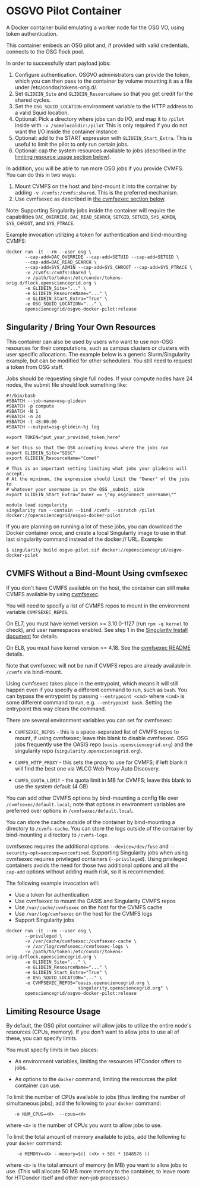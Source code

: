 # OSGVO Pilot Container

A Docker container build emulating a worker node for the OSG VO, using token authentication.

This container embeds an OSG pilot and, if provided with valid credentials, connects to the OSG
flock pool.

In order to successfully start payload jobs:

1. Configure authentication. OSGVO administrators can provide the token, which you can then
   pass to the container by volume mounting it as a file under /etc/condor/tokens-orig.d/.
2. Set `GLIDEIN_Site` and `GLIDEIN_ResourceName` so that you get credit for the shared cycles.
3. Set the `OSG_SQUID_LOCATION` environment variable to the HTTP address to a valid Squid location.
4. Optional: Pick a directory where jobs can do I/O, and map it to `/pilot` inside with
   `-v /somelocaldir:/pilot`
   This is only required if you do not want the I/O inside the container instance.
5. Optional: add to the START expression with `GLIDEIN_Start_Extra`. This is useful to limit
   the pilot to only run certain jobs.
6. Optional: cap the system resources available to jobs (described in the
   [limiting resource usage section below](#limiting-resource-usage)).

In addition, you will be able to run more OSG jobs if you provide CVMFS.  You can do this
in two ways:

1. Mount CVMFS on the host and bind-mount it into the container by adding `-v /cvmfs:/cvmfs:shared`.
   This is the preferred mechanism.
2. Use cvmfsexec as described in [the cvmfsexec section below](#cvmfs-without-a-bind-mount-using-cvmfsexec).

Note: Supporting Singularity jobs inside the container will require the capabilities
`DAC_OVERRIDE`, `DAC_READ_SEARCH`, `SETGID`, `SETUID`, `SYS_ADMIN`, `SYS_CHROOT`, and `SYS_PTRACE`.

Example invocation utilizing a token for authentication and bind-mounting CVMFS:

```
docker run -it --rm --user osg \
       --cap-add=DAC_OVERRIDE --cap-add=SETUID --cap-add=SETGID \
       --cap-add=DAC_READ_SEARCH \
       --cap-add=SYS_ADMIN --cap-add=SYS_CHROOT --cap-add=SYS_PTRACE \
       -v /cvmfs:/cvmfs:shared \
       -v /path/to/token:/etc/condor/tokens-orig.d/flock.opensciencegrid.org \
       -e GLIDEIN_Site="..." \
       -e GLIDEIN_ResourceName="..." \
       -e GLIDEIN_Start_Extra="True" \
       -e OSG_SQUID_LOCATION="..." \
       opensciencegrid/osgvo-docker-pilot:release
```

## Singularity / Bring Your Own Resources

This container can also be used by users who want to use non-OSG resources for their
computations, such as campus clusters or clusters with user specific allocations. The
example below is a generic Slurm/Singularity example, but can be modified for other
schedulers. You still need to request a token from OSG staff.

Jobs should be requesting single full nodes. If your compute nodes have 24 nodes,
the submit file should look something like:

```
#!/bin/bash
#SBATCH --job-name=osg-glidein
#SBATCH -p compute
#SBATCH -N 1
#SBATCH -n 24
#SBATCH -t 48:00:00
#SBATCH --output=osg-glidein-%j.log

export TOKEN="put_your_provided_token_here"

# Set this so that the OSG accouting knows where the jobs ran
export GLIDEIN_Site="SDSC"
export GLIDEIN_ResourceName="Comet"

# This is an important setting limiting what jobs your glideins will accept.
# At the minimum, the expression should limit the "Owner" of the jobs to 
# whatever your username is on the OSG _submit_ side
export GLIDEIN_Start_Extra="Owner == \"my_osgconnect_username\""

module load singularity
singularity run --contain --bind /cvmfs --scratch /pilot docker://opensciencegrid/osgvo-docker-pilot

```

If you are planning on running a lot of these jobs, you can download the Docker
container once, and create a local Singularity image to use in that last
singularity command instead of the docker:// URL. Example:

```
$ singularity build osgvo-pilot.sif docker://opensciencegrid/osgvo-docker-pilot
```


## CVMFS Without a Bind-Mount Using cvmfsexec

If you don't have CVMFS available on the host, the container can still make
CVMFS available by using [cvmfsexec](https://github.com/cvmfs/cvmfsexec#readme).

You will need to specify a list of CVMFS repos to mount in the environment
variable `CVMFSEXEC_REPOS`.

On EL7, you must have kernel version >= 3.10.0-1127 (run `rpm -q kernel` to check),
and user namespaces enabled.  See step 1 in the
[Singularity Install document](https://opensciencegrid.org/docs/worker-node/install-singularity/#enabling-unprivileged-singularity)
for details.

On EL8, you must have kernel version >= 4.18.
See the [cvmfsexec README](https://github.com/cvmfs/cvmfsexec#readme) details.

Note that cvmfsexec will not be run if CVMFS repos are already available in
`/cvmfs` via bind-mount.

Using cvmfsexec takes place in the entrypoint, which means it will still happen
even if you specify a different command to run, such as `bash`.  You can bypass
the entrypoint by passing `--entrypoint <cmd>` where `<cmd>` is some different
command to run, e.g. `--entrypoint bash`.  Setting the entrypoint this way
clears the command.

There are several environment variables you can set for cvmfsexec:

-   `CVMFSEXEC_REPOS` - this is a space-separated list of CVMFS repos to mount,
    if using cvmfsexec; leave this blank to disable cvmfsexec.
    OSG jobs frequently use the OASIS repo (`oasis.opensciencegrid.org`) and
    the singularity repo (`singularity.opensciencegrid.org`).

-   `CVMFS_HTTP_PROXY` - this sets the proxy to use for CVMFS; if left blank
    it will find the best one via WLCG Web Proxy Auto Discovery.

-   `CVMFS_QUOTA_LIMIT` - the quota limit in MB for CVMFS; leave this blank to
    use the system default (4 GB)

You can add other CVMFS options by bind-mounting a config file over
`/cvmfsexec/default.local`; note that options in environment variables are preferred
over options in `/cvmfsexec/default.local`.

You can store the cache outside of the container by bind-mounting a directory
to `/cvmfs-cache`.
You can store the logs outside of the container by bind-mounting a directory to
`/cvmfs-logs`.

cvmfsexec requires the additional options `--device=/dev/fuse` and
`--security-opt=seccomp=unconfined`.  Supporting Singularity jobs when using
cvmfsexec requires privileged containers (`--privileged`).  Using privileged
containers avoids the need for those two additional options and all the
`--cap-add` options without adding much risk, so it is recommended.

The following example invocation will:
-   Use a token for authentication
-   Use cvmfsexec to mount the OASIS and Singularity CVMFS repos
-   Use `/var/cache/cvmfsexec` on the host for the CVMFS cache
-   Use `/var/log/cvmfsexec` on the host for the CVMFS logs
-   Support Singularity jobs

```
docker run -it --rm --user osg \
       --privileged \
       -v /var/cache/cvmfsexec:/cvmfsexec-cache \
       -v /var/log/cvmfsexec:/cvmfsexec-logs \
       -v /path/to/token:/etc/condor/tokens-orig.d/flock.opensciencegrid.org \
       -e GLIDEIN_Site="..." \
       -e GLIDEIN_ResourceName="..." \
       -e GLIDEIN_Start_Extra="True" \
       -e OSG_SQUID_LOCATION="..." \
       -e CVMFSEXEC_REPOS="oasis.opensciencegrid.org \
                           singularity.opensciencegrid.org" \
       opensciencegrid/osgvo-docker-pilot:release
```


## Limiting Resource Usage

By default, the OSG pilot container will allow jobs to utilize the entire
node's resources (CPUs, memory).  If you don't want to allow jobs
to use all of these, you can specify limits.

You must specify limits in two places:

-   As environment variables, limiting the resources HTCondor offers to jobs.

-   As options to the `docker` command, limiting the resources the pilot
    container can use.

To limit the number of CPUs available to jobs (thus limiting the number of
simultaneous jobs), add the following to your `docker` command:

```
   -e NUM_CPUS=<X>  --cpus=<X>
```
where `<X>` is the number of CPUs you want to allow jobs to use.

To limit the total amount of memory available to jobs, add the following to
your `docker` command:

```
    -e MEMORY=<X> --memory=$(( (<X> + 50) * 1048576 ))
```
where `<X>` is the total amount of memory (in MB) you want to allow jobs to use.
(This will allocate 50 MB more memory to the container, to leave room for
HTCondor itself and other non-job processes.)

